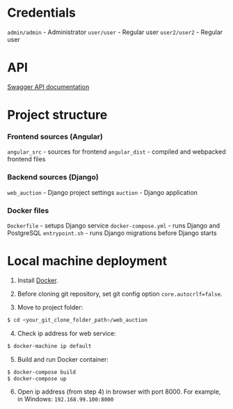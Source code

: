 # Credentials

   `admin/admin` - Administrator
   `user/user` - Regular user
   `user2/user2` - Regular user

# API

[Swagger API documentation](https://app.swaggerhub.com/apis/fancydancing/WebAuction/1.0.0)

# Project structure

### Frontend sources (Angular)
   `angular_src` - sources for frontend
   `angular_dist` - compiled and webpacked frontend files

### Backend sources (Django)
   `web_auction` - Django project settings
   `auction` - Django application

### Docker files
   `Dockerfile` - setups Django service
   `docker-compose.yml` - runs Django and PostgreSQL
   `entrypoint.sh` - runs Django migrations before Django starts


# Local machine deployment
1. Install [Docker](www.docker.com).

2. Before cloning git repository, set git config option `core.autocrlf=false`.

3. Move to project folder:
```bash
$ cd <your_git_clone_folder_path>/web_auction
```

4. Check ip address for web service:
```bash
$ docker-machine ip default
```

5. Build and run Docker container:
```bash
$ docker-compose build
$ docker-compose up
```

6. Open ip address (from step 4) in browser with port 8000. For example, in Windows: `192.168.99.100:8000`
